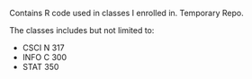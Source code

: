 Contains R code used in classes I enrolled in. Temporary Repo.

The classes includes but not limited to:
- CSCI N 317
- INFO C 300
- STAT 350
